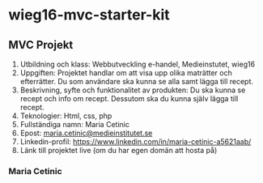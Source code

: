# wieg16-mvc-starter-kit


## MVC Projekt

1. Utbildning och klass: Webbutveckling e-handel, Medieinstutet, wieg16
2. Uppgiften: Projektet handlar om att visa upp olika maträtter och efterrätter. Du som användare ska kunna se alla samt lägga till recept.
3. Beskrivning, syfte och funktionalitet av produkten: Du ska kunna se recept och info om recept. Dessutom ska du kunna själv lägga till recept.
4. Teknologier: Html, css, php
5. Fullständiga namn: Maria Cetinic
6. Epost: maria.cetinic@medieinstitutet.se
7. Linkedin-profil: https://www.linkedin.com/in/maria-cetinic-a5621aab/
8. Länk till projektet live (om du har egen domän att hosta på)

 ### Maria Cetinic